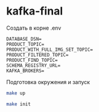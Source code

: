 # kafka-final

Создать в корне .env

```
DATABASE_DSN=
PRODUCT_TOPIC=
PRODUCT_WITH_FULL_IMG_SET_TOPIC=
PRODUCT_FILTERED_TOPIC=
PRODUCT_FIND_TOPIC=
SCHEMA_REGISTRY_URL=
KAFKA_BROKERS=
```

Подготовка окружения и запуск

```bash
make up
```
```bash
make init
```